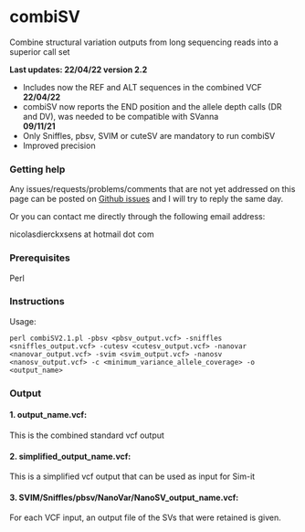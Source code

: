 # combiSV

Combine structural variation outputs from long sequencing reads into a superior call set

**Last updates: 22/04/22 version 2.2**  
- Includes now the REF and ALT sequences in the combined VCF               
**22/04/22**   
- combiSV now reports the END position and the allele depth calls (DR and DV), was needed to be compatible with SVanna              
**09/11/21**                                                                                                                         
- Only Sniffles, pbsv, SVIM or cuteSV are mandatory to run combiSV
- Improved precision

### Getting help

Any issues/requests/problems/comments that are not yet addressed on this page can be posted on [Github issues](https://github.com/ndierckx/Sim-it/issues) and I will try to reply the same day.

Or you can contact me directly through the following email address:

nicolasdierckxsens at hotmail dot com 

### Prerequisites

Perl<br> 

### Instructions

Usage:

<code>perl combiSV2.1.pl -pbsv <pbsv_output.vcf> -sniffles <sniffles_output.vcf> -cutesv <cutesv_output.vcf> -nanovar <nanovar_output.vcf> -svim <svim_output.vcf> -nanosv <nanosv_output.vcf> -c <minimum_variance_allele_coverage> -o <output_name></code>
 

### Output

#### 1. output_name.vcf: 
This is the combined standard vcf output 

#### 2. simplified_output_name.vcf: 
This is a simplified vcf output that can be used as input for Sim-it

#### 3. SVIM/Sniffles/pbsv/NanoVar/NanoSV_output_name.vcf: 
For each VCF input, an output file of the SVs that were retained is given.
